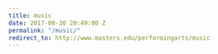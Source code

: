 ```yaml
---
title: music
date: 2017-08-30 20:49:00 Z
permalink: "/music/"
redirect_to: http://www.masters.edu/performingarts/music
---
```


